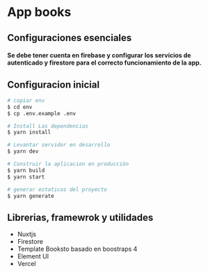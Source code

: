 # App books

## Configuraciones esenciales

#### Se debe tener cuenta en firebase y configurar los servicios de autenticado y firestore para el correcto funcionamiento de la app.

## Configuracion inicial

```bash
# copiar env
$ cd env
$ cp .env.example .env

# Install Las dependencias
$ yarn install

# Levantar servidor en desarrollo
$ yarn dev

# Construir la aplicacion en producción
$ yarn build
$ yarn start

# generar estaticos del proyecto
$ yarn generate
```

## Librerias, framewrok y utilidades

- Nuxtjs
- Firestore
- Template Booksto basado en boostraps 4
- Element UI
- Vercel
